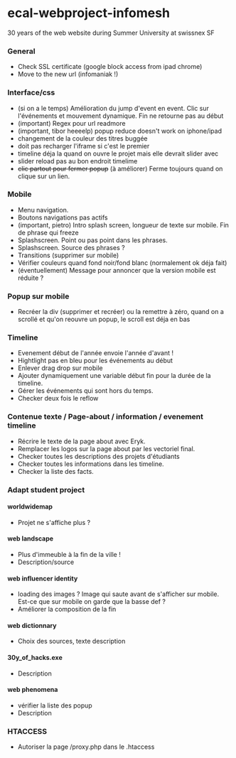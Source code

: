 # ecal-webproject-infomesh
30 years of the web website during Summer University at swissnex SF

### General
- Check SSL certificate (google block access from ipad chrome)
- Move to the new url (infomaniak !)

### Interface/css
- (si on a le temps) Amélioration du jump d'event en event. Clic sur l'événements et mouvement dynamique. Fin ne retourne pas au début
- (important) Regex pour url readmore 
- (important, tibor heeeelp) popup reduce doesn't work on iphone/ipad
- changement de la couleur des titres buggée
- doit pas recharger l'iframe si c'est le premier
- timeline déja la quand on ouvre le projet mais elle devrait slider avec
- slider reload pas au bon endroit timelime
- ~~clic partout pour fermer popup~~ (à améliorer) Ferme toujours quand on clique sur un lien. 

### Mobile
- Menu navigation.
- Boutons navigations pas actifs
- (important, pietro) Intro splash screen, longueur de texte sur mobile. Fin de phrase qui freeze
- Splashscreen. Point ou pas point dans les phrases.
- Splashscreen. Source des phrases ?  
- Transitions (supprimer sur mobile)
- Vérifier couleurs quand fond noir/fond blanc (normalement ok déja fait)
- (éventuellement) Message pour annoncer que la version mobile est réduite ?

### Popup sur mobile
- Recréer la div (supprimer et recréer) ou la remettre à zéro, quand on a scrollé et qu'on reouvre un popup, le scroll est déja en bas

### Timeline
- Evenement début de l'année envoie l'année d'avant !
- Hightlight pas en bleu pour les événements au début
- Enlever drag drop sur mobile
- Ajouter dynamiquement une variable début fin pour la durée de la timeline.
- Gérer les événements qui sont hors du temps. 
- Checker deux fois le reflow

### Contenue texte / Page-about / information / evenement timeline
- Récrire le texte de la page about avec Eryk.
- Remplacer les logos sur la page about par les vectoriel final. 
- Checker toutes les descriptions des projets d'étudiants
- Checker toutes les informations dans les timeline.
- Checker la liste des facts.

### Adapt student project
#### worldwidemap
- Projet ne s'affiche plus ?

#### web landscape
- Plus d'immeuble à la fin de la ville !
- Description/source

#### web influencer identity
- loading des images ? Image qui saute avant de s'afficher sur mobile. Est-ce que sur mobile on garde que la basse def ?
- Améliorer la composition de la fin

#### web dictionnary
- Choix des sources, texte description

#### 30y_of_hacks.exe
- Description

#### web phenomena 
- vérifier la liste des popup
- Description

### HTACCESS
- Autoriser la page /proxy.php dans le .htaccess









